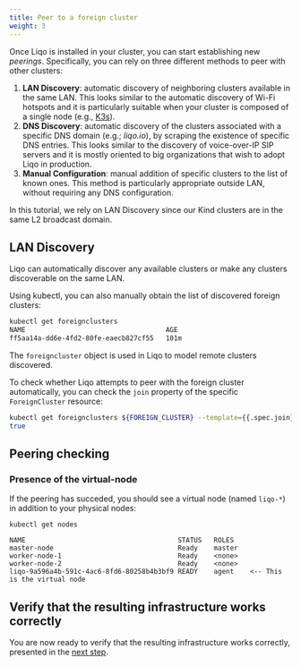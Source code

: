 ```yaml
---
title: Peer to a foreign cluster
weight: 3
---
```


Once Liqo is installed in your cluster, you can start establishing new *peerings*.
Specifically, you can rely on three different methods to peer with other clusters:

1. **LAN Discovery**: automatic discovery of neighboring clusters available in the same LAN. This looks similar to the automatic discovery of Wi-Fi hotspots and it is particularly suitable when your cluster is composed of a single node (e.g., [K3s](https://k3s.io)).
2. **DNS Discovery**: automatic discovery of the clusters associated with a specific DNS domain (e.g.; *liqo.io*), by scraping the existence of specific DNS entries. This looks similar to the discovery of voice-over-IP SIP servers and it is mostly oriented to big organizations that wish to adopt Liqo in production.
3. **Manual Configuration**: manual addition of specific clusters to the list of known ones. This method is particularly appropriate outside LAN, without requiring any DNS configuration.

In this tutorial, we rely on LAN Discovery since our Kind clusters are in the same L2 broadcast domain.

## LAN Discovery

Liqo can automatically discover any available clusters or make any clusters discoverable on the same LAN.

Using kubectl, you can also manually obtain the list of discovered foreign clusters:

```bash
kubectl get foreignclusters
NAME                                   AGE
ff5aa14a-dd6e-4fd2-80fe-eaecb827cf55   101m
```

The `foreigncluster` object is used in Liqo to model remote clusters discovered.

To check whether Liqo attempts to peer with the foreign cluster automatically,
you can check the `join` property of the specific `ForeignCluster` resource:

```bash
kubectl get foreignclusters ${FOREIGN_CLUSTER} --template={{.spec.join}}
true
```

## Peering checking

### Presence of the virtual-node

If the peering has succeded, you should see a virtual node (named `liqo-*`) in addition to your physical nodes:

```
kubectl get nodes

NAME                                      STATUS   ROLES
master-node                               Ready    master
worker-node-1                             Ready    <none>
worker-node-2                             Ready    <none>
liqo-9a596a4b-591c-4ac6-8fd6-80258b4b3bf9 READY    agent    <-- This is the virtual node
```

## Verify that the resulting infrastructure works correctly

You are now ready to verify that the resulting infrastructure works correctly, presented in the [next step](../test).
